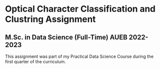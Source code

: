 # Optical Character Classification and Clustring Assignment
## M.Sc. in Data Science (Full-Time) AUEB 2022-2023 

This assignment was part of my Practical Data Science Course during the first quarter of the curriculum.